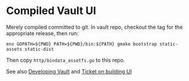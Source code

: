 # Compiled Vault UI

Merely compiled committed to git. In vault repo, checkout the tag for the
appropriate release, then run:

```
env GOPATH=${PWD} PATH=${PWD}/bin:${PATH} gmake bootstrap static-assets static-dist
```

Then copy `http/bindata_assetfs.go` to this repo.

See also [Developing
Vault](https://github.com/hashicorp/vault/#developing-vault) and [Ticket on
building UI](https://github.com/hashicorp/vault/issues/4295)
